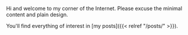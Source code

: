 Hi and welcome to my corner of the Internet. Please excuse the minimal content and plain design.

You'll find everything of interest in [my posts]({{< relref "/posts/" >}}).
